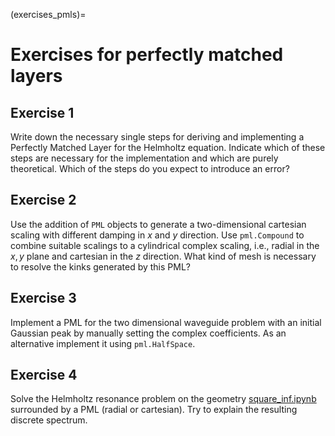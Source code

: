 (exercises_pmls)=
# Exercises for perfectly matched layers

## Exercise 1

Write down the necessary single steps for deriving and implementing a Perfectly Matched Layer for the Helmholtz equation. Indicate which of these steps are necessary for the implementation and which are purely theoretical. Which of the steps do you expect to introduce an error?

## Exercise 2

Use the addition of `PML` objects to generate a two-dimensional cartesian scaling with different damping in $x$ and $y$ direction.
Use `pml.Compound`  to combine suitable scalings to a cylindrical complex scaling, i.e., radial in the $x,y$ plane and cartesian in the $z$ direction. What kind of mesh is necessary to resolve the kinks generated by this PML?

## Exercise 3

Implement a PML for the two dimensional waveguide problem with an initial Gaussian peak by manually setting the complex coefficients. As an alternative implement it using `pml.HalfSpace`.


## Exercise 4

Solve the Helmholtz resonance problem on the geometry [square_inf.ipynb](https://markuswess.github.io/waves/_sources/second_numerics/square_inf.ipynb) surrounded by a PML (radial or cartesian). Try to explain the resulting discrete spectrum.
